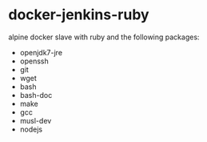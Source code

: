 # docker-jenkins-ruby

alpine docker slave with ruby and the following packages: 
- openjdk7-jre
- openssh
- git
- wget
- bash
- bash-doc
- make
- gcc
- musl-dev
- nodejs
